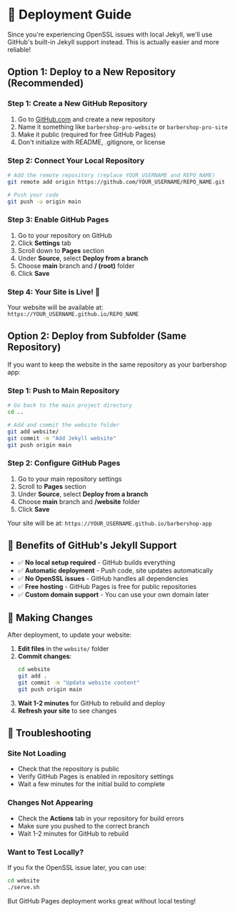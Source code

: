 # 🚀 Deployment Guide

Since you're experiencing OpenSSL issues with local Jekyll, we'll use GitHub's built-in Jekyll support instead. This is actually easier and more reliable!

## Option 1: Deploy to a New Repository (Recommended)

### Step 1: Create a New GitHub Repository
1. Go to [GitHub.com](https://github.com) and create a new repository
2. Name it something like `barbershop-pro-website` or `barbershop-pro-site`
3. Make it public (required for free GitHub Pages)
4. Don't initialize with README, .gitignore, or license

### Step 2: Connect Your Local Repository
```bash
# Add the remote repository (replace YOUR_USERNAME and REPO_NAME)
git remote add origin https://github.com/YOUR_USERNAME/REPO_NAME.git

# Push your code
git push -u origin main
```

### Step 3: Enable GitHub Pages
1. Go to your repository on GitHub
2. Click **Settings** tab
3. Scroll down to **Pages** section
4. Under **Source**, select **Deploy from a branch**
5. Choose **main** branch and **/ (root)** folder
6. Click **Save**

### Step 4: Your Site is Live! 🎉
Your website will be available at:
`https://YOUR_USERNAME.github.io/REPO_NAME`

## Option 2: Deploy from Subfolder (Same Repository)

If you want to keep the website in the same repository as your barbershop app:

### Step 1: Push to Main Repository
```bash
# Go back to the main project directory
cd ..

# Add and commit the website folder
git add website/
git commit -m "Add Jekyll website"
git push origin main
```

### Step 2: Configure GitHub Pages
1. Go to your main repository settings
2. Scroll to **Pages** section
3. Under **Source**, select **Deploy from a branch**
4. Choose **main** branch and **/website** folder
5. Click **Save**

Your site will be at: `https://YOUR_USERNAME.github.io/barbershop-app`

## 🎯 Benefits of GitHub's Jekyll Support

- ✅ **No local setup required** - GitHub builds everything
- ✅ **Automatic deployment** - Push code, site updates automatically
- ✅ **No OpenSSL issues** - GitHub handles all dependencies
- ✅ **Free hosting** - GitHub Pages is free for public repositories
- ✅ **Custom domain support** - You can use your own domain later

## 📝 Making Changes

After deployment, to update your website:

1. **Edit files** in the `website/` folder
2. **Commit changes**:
   ```bash
   cd website
   git add .
   git commit -m "Update website content"
   git push origin main
   ```
3. **Wait 1-2 minutes** for GitHub to rebuild and deploy
4. **Refresh your site** to see changes

## 🔧 Troubleshooting

### Site Not Loading
- Check that the repository is public
- Verify GitHub Pages is enabled in repository settings
- Wait a few minutes for the initial build to complete

### Changes Not Appearing
- Check the **Actions** tab in your repository for build errors
- Make sure you pushed to the correct branch
- Wait 1-2 minutes for GitHub to rebuild

### Want to Test Locally?
If you fix the OpenSSL issue later, you can use:
```bash
cd website
./serve.sh
```

But GitHub Pages deployment works great without local testing!
